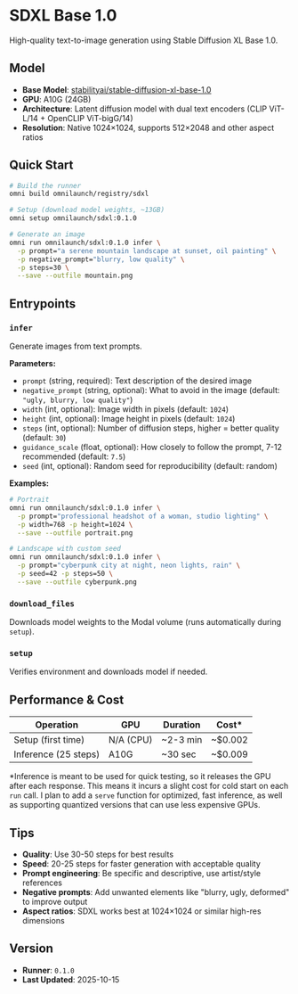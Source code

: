 # SDXL Base 1.0

High-quality text-to-image generation using Stable Diffusion XL Base 1.0.

## Model

- **Base Model**: [stabilityai/stable-diffusion-xl-base-1.0](https://huggingface.co/stabilityai/stable-diffusion-xl-base-1.0)
- **GPU**: A10G (24GB)
- **Architecture**: Latent diffusion model with dual text encoders (CLIP ViT-L/14 + OpenCLIP ViT-bigG/14)
- **Resolution**: Native 1024×1024, supports 512×2048 and other aspect ratios

## Quick Start

```bash
# Build the runner
omni build omnilaunch/registry/sdxl

# Setup (download model weights, ~13GB)
omni setup omnilaunch/sdxl:0.1.0

# Generate an image
omni run omnilaunch/sdxl:0.1.0 infer \
  -p prompt="a serene mountain landscape at sunset, oil painting" \
  -p negative_prompt="blurry, low quality" \
  -p steps=30 \
  --save --outfile mountain.png
```

## Entrypoints

### `infer`

Generate images from text prompts.

**Parameters:**
- `prompt` (string, required): Text description of the desired image
- `negative_prompt` (string, optional): What to avoid in the image (default: `"ugly, blurry, low quality"`)
- `width` (int, optional): Image width in pixels (default: `1024`)
- `height` (int, optional): Image height in pixels (default: `1024`)
- `steps` (int, optional): Number of diffusion steps, higher = better quality (default: `30`)
- `guidance_scale` (float, optional): How closely to follow the prompt, 7-12 recommended (default: `7.5`)
- `seed` (int, optional): Random seed for reproducibility (default: random)

**Examples:**

```bash
# Portrait
omni run omnilaunch/sdxl:0.1.0 infer \
  -p prompt="professional headshot of a woman, studio lighting" \
  -p width=768 -p height=1024 \
  --save --outfile portrait.png

# Landscape with custom seed
omni run omnilaunch/sdxl:0.1.0 infer \
  -p prompt="cyberpunk city at night, neon lights, rain" \
  -p seed=42 -p steps=50 \
  --save --outfile cyberpunk.png
```

### `download_files`

Downloads model weights to the Modal volume (runs automatically during `setup`).

### `setup`

Verifies environment and downloads model if needed.

## Performance & Cost

| Operation | GPU | Duration | Cost* |
|-----------|-----|----------|-------|
| Setup (first time) | N/A (CPU) | ~2-3 min | ~$0.002 |
| Inference (25 steps) | A10G | ~30 sec | ~$0.009 |

*Inference is meant to be used for quick testing, so it releases the GPU after each response. This means it incurs a slight cost for cold start on each `run` call. I plan to add a `serve` function for optimized, fast inference, as well as supporting quantized versions that can use less expensive GPUs.

## Tips

- **Quality**: Use 30-50 steps for best results
- **Speed**: 20-25 steps for faster generation with acceptable quality
- **Prompt engineering**: Be specific and descriptive, use artist/style references
- **Negative prompts**: Add unwanted elements like "blurry, ugly, deformed" to improve output
- **Aspect ratios**: SDXL works best at 1024×1024 or similar high-res dimensions

## Version

- **Runner**: `0.1.0`
- **Last Updated**: 2025-10-15

